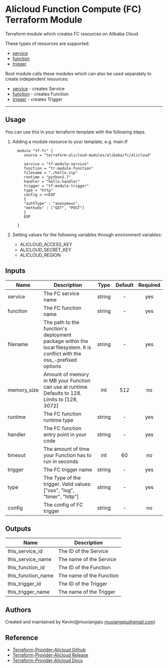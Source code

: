 Alicloud Function Compute (FC) Terraform Module
=============================================

Terraform module which creates FC resources on Alibaba Cloud.

These types of resources are supported:

* [service](https://www.terraform.io/docs/providers/alicloud/r/fc_service.html)
* [function](https://www.terraform.io/docs/providers/alicloud/r/fc_function.html)
* [trigger](https://www.terraform.io/docs/providers/alicloud/r/fc_trigger.html)

Root module calls these modules which can also be used separately to create independent resources:

* [service](https://github.com/terraform-alicloud-modules/terraform-alicloud-fc/tree/master/modules/service) - creates Service
* [function](https://github.com/terraform-alicloud-modules/terraform-alicloud-fc/tree/master/modules/function) - creates Function
* [trigger](https://github.com/terraform-alicloud-modules/terraform-alicloud-fc/tree/master/modules/trigger) - creates Trigger

----------------------

Usage
-----
You can use this in your terraform template with the following steps.

1. Adding a module resource to your template, e.g. main.tf


         module "tf-fc" {
            source = "terraform-alicloud-modules/alibaba/fc/alicloud"

            service = "tf-module-service"
            function = "tr-module-function"
            filename = "./hello.zip"
            runtime = "python2.7"
            handler = "hello.handler"
            trigger = "tf-module-trigger"
            type = "http"
            config = <<EOF
            {
            "authType" : "anonymous",
            "methods" : ["GET", "POST"]
            }
            EOF

         }

2. Setting values for the following variables through environment variables:

    - ALICLOUD_ACCESS_KEY
    - ALICLOUD_SECRET_KEY
    - ALICLOUD_REGION

## Inputs

| Name | Description | Type | Default | Required |
|------|-------------|:----:|:-----:|:-----:|
| service | The FC service name | string | - | yes |
| function | The FC function name | string | - | yes |
| filename | The path to the function's deployment package within the local filesystem. It is conflict with the oss_-prefixed options | string | - | yes |
| memory_size | Amount of memory in MB your Function can use at runtime. Defaults to 128. Limits to [128, 3072] | int | 512 | no |
| runtime | The FC function runtime type | string | - | yes |
| handler | The FC function entry point in your code | string | - | yes |
| timeout | The amount of time your Function has to run in seconds | int | 60 | no |
| trigger | The FC trigger name | string | - | yes |
| type | The Type of the trigger. Valid values: ["oss", "log\", "timer", "http"] | string | - | yes |
| config | The config of FC trigger | string | - | no |


## Outputs

| Name | Description |
|------|-------------|
| this_service_id | The ID of the Service |
| this_service_name | The name of the Service |
| this_function_id | The ID of the Function |
| this_function_name | The name of the Function |
| this_trigger_id | The ID of the Trigger |
| this_trigger_name | The name of the Trigger |


Authors
-------
Created and maintained by Kevin(@muxiangqiu muxiangqiu@gmail.com)

Reference
---------
* [Terraform-Provider-Alicloud Github](https://github.com/terraform-providers/terraform-provider-alicloud)
* [Terraform-Provider-Alicloud Release](https://releases.hashicorp.com/terraform-provider-alicloud/)
* [Terraform-Provider-Alicloud Docs](https://www.terraform.io/docs/providers/alicloud/index.html)
